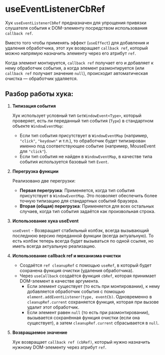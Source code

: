 # useEventListenerCbRef

Хук `useEventListenerCbRef` предназначен для упрощения привязки слушателя события к DOM-элементу посредством использования `callback ref`.

Вместо того чтобы применять эффект (`useEffect`) для добавления и удаления обработчика, этот хук возвращает `callback ref`, который можно напрямую назначить элементу через его атрибут `ref`.

Когда элемент монтируется, `callback ref` получает его и добавляет к нему обработчик события, а когда элемент размонтируется (или `callback ref` получает значение `null`), происходит автоматическая очистка — обработчик удаляется.

## Разбор работы хука:

1. **Типизация события**

   Хук использует условный тип `GetWindowEvent<Type>`, который проверяет, есть ли переданный тип события (`Type`) в стандартном объекте `WindowEventMap`:

   - Если тип события присутствует в `WindowEventMap` (например, `"click"`, `"keydown"` и т.п.), то обработчик будет типизирован именно под соответствующее событие (например, MouseEvent для `"click"`).
   - Если тип события не найден в `WindowEventMap`, в качестве типа события используется базовый тип `Event`.

2. **Перегрузка функции**

   Реализовано две перегрузки:

   - **Первая перегрузка**: Применяется, когда тип события присутствует в `WindowEventMap`. Это позволяет обеспечить более точную типизацию для стандартных событий браузера.
   - **Вторая (общая) перегрузка**: Применяется для всех остальных случаев, когда тип события задаётся как произвольная строка.

3. **Использование хука useEvent**

   `useEvent` - Возвращает стабильный колбэк, всегда вызывающий последнюю версию переданной функции (всегда актуальную). То есть колбэк теперь всегда будет вызываться по одной ссылке, но иметь всегда актуальную реализацию.

4. **Использование callback ref и механизма очистки**

   - Создаётся `ref cleanupRef` с помощью `useRef`, в который будет сохранена функция очистки (удаления обработчика).
   - Через `useCallback` создаётся функция `cbRef`, которая принимает DOM-элемент в качестве аргумента.
     - Если элемент существует (то есть при монтировании), к нему добавляется обработчик события с помощью `element.addEventListener(type, eventCb)`. Одновременно в `cleanupRef.current` сохраняется функция, которая при вызове удалит этот обработчик.
     - Если элемент равен `null` (то есть при размонтировании), вызывается сохранённая функция очистки (если она существует), а затем `cleanupRef.current` сбрасывается в `null`.

5. **Возвращаемое значение**

   Хук возвращает `callback ref (cbRef)`, который нужно назначить нужному DOM-элементу через атрибут `ref`.
